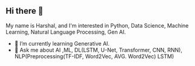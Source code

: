 ## Hi there 👋

My name is Harshal, and I'm interested in Python, Data Science, Machine Learning, Natural Language Processing, Gen AI.
- 🌱 I’m currently learning Generative AI.
- 💬 Ask me about AI ,ML, DL(LSTM, U-Net, Transformer, CNN, RNN), NLP(Preprocessing(TF-IDF, Word2Vec, AVG. Word2Vec) LSTM)

<!--
**harshal3558/harshal3558** is a ✨ _special_ ✨ repository because its `README.md` (this file) appears on your GitHub profile.

Here are some ideas to get you started:

- 🔭 I’m currently working on ...
- 🌱 I’m currently learning Generative AI.
- 👯 I’m looking to collaborate on ...
- 🤔 I’m looking for help with ...
- 💬 Ask me about AI ,ML, DL(LSTM, RNN, U-Net, CNN, Transformer), NLP(Preprocessing(TF-IDF, Word2Vec, AVG. Word2Vec) ,LLM)
- 📫 How to reach me: ...
- 😄 Pronouns: ...
- ⚡ Fun fact: ...
-->

